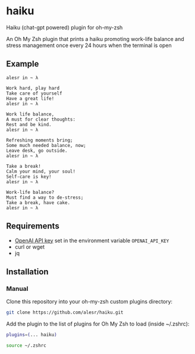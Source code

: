 # haiku

Haiku (chat-gpt powered) plugin for oh-my-zsh

An Oh My Zsh plugin that prints a haiku promoting work-life balance and stress management once every 24 hours when the terminal is open

## Example

```
alesr in ~ λ

Work hard, play hard
Take care of yourself
Have a great life!
alesr in ~ λ

Work life balance,
A must for clear thoughts:
Rest and be kind.
alesr in ~ λ

Refreshing moments bring;
Some much needed balance, now;
Leave desk, go outside.
alesr in ~ λ

Take a break!
Calm your mind, your soul!
Self-care is key!
alesr in ~ λ

Work-life balance?
Must find a way to de-stress;
Take a break, have cake.
alesr in ~ λ
```

## Requirements

- [OpenAI API key](https://platform.openai.com/account/api-keys) set in the environment variable `OPENAI_API_KEY`
- curl or wget
- jq
## Installation

### Manual

Clone this repository into your oh-my-zsh custom plugins directory:

```sh
git clone https://github.com/alesr/haiku.git
```

Add the plugin to the list of plugins for Oh My Zsh to load (inside ~/.zshrc):

```sh
plugins=(... haiku)
```

````sh
source ~/.zshrc
````
